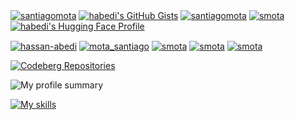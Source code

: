 <a href="https://github.com/habedi?tab=repositories" target="blank"><img align="center" src="https://img.shields.io/badge/-Public Repos-220000?style=for-the-badge&logo=Github&logoColor=white&link=https://github.com/habedi/Projects" alt="santiagomota"/></a>
<a href="https://gist.github.com/habedi" target="_blank">
<img align="center" src="https://img.shields.io/badge/-Public%20Gists-828091?style=for-the-badge&logo=github&logoColor=white&link=https://gist.github.com/habedi" alt="habedi's GitHub Gists"/></a>
<a href="https://github.com/Cirice" target="blank"><img align="center" src="https://img.shields.io/badge/-GitHub Org-a28089?style=for-the-badge&logo=Github&logoColor=white&link=https://github.com/Cirice" alt="santiagomota"/></a>
<a href="https://www.kaggle.com/habedi" target="blank"><img align="center" src="https://img.shields.io/static/v1?style=for-the-badge&message=Kaggle&color=454585&logo=Kaggle&logoColor=20BEFF&label=" alt="smota"/></a>
<a href="https://huggingface.co/habedi" target="_blank">
<img align="center" src="https://img.shields.io/badge/-🤗 Hugging%20Face-919180?style=for-the-badge&logo=Huggingface&logoColor=black&link=https://huggingface.co/habedi" alt="habedi's Hugging Face Profile"/></a>

<a href="https://www.linkedin.com/in/hassan-abedi/" target="blank"><img align="center" src="https://img.shields.io/badge/-LinkedIn-039BE5?style=for-the-badge&logo=Linkedin&logoColor=white&link=https://www.linkedin.com/in/hassan-abedi/" alt="hassan-abedi"/></a>
<a href="https://twitter.com/Hassan_Abedi" target="blank"><img align="center" src="https://img.shields.io/badge/-X/Twitter-A7C0FF?style=for-the-badge&logo=X&logoColor=white&link=https://twitter.com/Hassan_Abedi" alt="mota_santiago"/></a>
<a href="https://medium.com/@habedi" target="blank"><img align="center" src="https://img.shields.io/badge/-medium-7CB342?style=for-the-badge&labelColor=7CB342&logo=Medium&link=https://medium.com/@habedi" alt="smota"/></a>
<a href="https://stackoverflow.com/users/4414921/hassan-abedi" target="blank"><img align="center" src="https://img.shields.io/static/v1?style=for-the-badge&message=Stack+Overflow&color=F58025&logo=Stack+Overflow&logoColor=FFFFFF&label=" alt="smota"/></a>
<a href="https://scholar.google.com/citations?user=s962EzkAAAAJ&hl" target="blank"><img align="center" src="https://img.shields.io/badge/-google scholar-800080?style=for-the-badge&labelColor=800080&logo=Google Scholar&link=https://scholar.google.com/citations?user=s962EzkAAAAJ&hl" alt="smota"/></a>

<a href="https://codeberg.org/habedi" target="_blank"><img align="center" src="https://img.shields.io/badge/-Codeberg Repos-0052CC?style=for-the-badge&logo=Codeberg&logoColor=white&link=https://codeberg.org/habedi" alt="Codeberg Repositories"/>
</a>

![My profile summary](https://github-profile-summary-cards.vercel.app/api/cards/profile-details?username=habedi&theme=monokai)
<!-- <a href="https://github.com/anuraghazra/convoychat">
  <img align="center" src="https://github-readme-stats.vercel.app/api/top-langs/?username=habedi&theme=tokyonight&count_private=true&langs_count=8&layout=compact" />
</a> -->

[![My skills](https://skillicons.dev/icons?i=python,java,c,go,rust,bash,linux,processing,powershell,docker,nginx,flask,fastapi,selenium,git,github,githubactions,bitbucket,gitlab,debian,ubuntu,bsd,plan9,jenkins,terraform,kubernetes,emacs,idea,pycharm,clion,regex,maven,stackoverflow,sklearn,pytorch,tensorflow,postgresql,mysql,mongodb,sqlite,aws,azure,raspberrypi,latex,md,unity,godot,copilot&perline=13)](https://skillicons.dev)

<!-- [![Top Langs](https://github-readme-stats.vercel.app/api/top-langs/?username=habedi&layout=compact&exclude_repo=habedi.github.io&langs_count=15&hide=jupyter%20notebook)](https://github.com/habedi/habedi) -->
